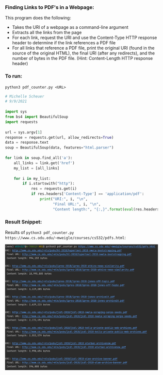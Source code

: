 ### Finding Links to PDF's in a Webpage:
This program does the following:

* Takes the URI of a webpage as a command-line argument
* Extracts all the links from the page
* For each link, request the URI and use the Content-Type HTTP response header to determine if the link references a PDF file
* For all links that reference a PDF file, print the original URI (found in the source of the original HTML), the final URI (after any redirects), and the number of bytes in the PDF file. (Hint: Content-Length HTTP response header)

### To run:
`python3 pdf_counter.py <URL>`
```python
# Michelle Scheuer
# 9/9/2021

import sys
from bs4 import BeautifulSoup
import requests

url = sys.argv[1]
response = requests.get(url, allow_redirects=True)
data = response.text
soup = BeautifulSoup(data, features="html.parser")

for link in soup.find_all('a'):
    all_links = link.get('href')
    my_list = [all_links]

    for i in my_list:
        if i.startswith("http"):
            res = requests.get(i)
            if res.headers['Content-Type'] == 'application/pdf':
                print("URI:", i, "\n",
                      "Final URL:", i, "\n",
                      "Content length:", "{:,}".format(eval(res.headers['Content-Length'])), "bytes \n")


```
### Result Snippet:
Results of `python3 pdf_counter.py https://www.cs.odu.edu/~mweigle/courses/cs532/pdfs.html`:

![\label{fig:firstURI}](url1.jpg)
